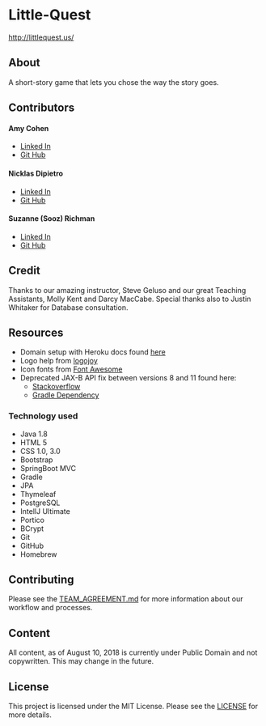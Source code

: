 # Little-Quest
http://littlequest.us/

## About
A short-story game that lets you chose the way the story goes. 

## Contributors

#### Amy Cohen 
* [Linked In](https://www.linkedin.com/in/amyvcohen/)
* [Git Hub](https://github.com/AmyCohen)

#### Nicklas Dipietro
* [Linked In](https://www.linkedin.com/in/nicklasdipietro/)
* [Git Hub](https://github.com/orgs/Little-Quest/people/Seiyaroo)

#### Suzanne (Sooz) Richman
* [Linked In](https://www.linkedin.com/in/suzannerichman/)
* [Git Hub](https://github.com/FavoredFortune)


## Credit

Thanks to our amazing instructor, Steve Geluso and our great Teaching Assistants, Molly Kent and Darcy MacCabe. 
Special thanks also to Justin Whitaker for Database consultation.


## Resources

- Domain setup with Heroku docs found [here](https://devcenter.heroku.com/articles/custom-domains#view-existing-domains)
- Logo help from [logojoy](https://logojoy.com)
- Icon fonts from [Font Awesome](https://fontawesome.com/icons/linkedin?style=brands)
- Deprecated JAX-B API fix between versions 8 and 11 found here:
   - [Stackoverflow](https://stackoverflow.com/questions/43574426/how-to-resolve-java-lang-noclassdeffounderror-javax-xml-bind-jaxbexception-in-j)
   - [Gradle Dependency](https://mvnrepository.com/artifact/javax.xml.bind/jaxb-api/2.2.4)


### Technology used
  - Java 1.8
  - HTML 5
  - CSS 1.0, 3.0
  - Bootstrap
  - SpringBoot MVC
  - Gradle
  - JPA
  - Thymeleaf
  - PostgreSQL
  - IntellJ Ultimate
  - Portico
  - BCrypt
  - Git
  - GitHub
  - Homebrew
  
  

## Contributing
Please see the [TEAM_AGREEMENT.md](TEAM_AGREEMENT.md) for more information about our workflow and processes.

## Content
All content, as of August 10, 2018 is currently under Public Domain and not copywritten. This may change in the future.

## License
This project is licensed under the MIT License. Please see the [LICENSE](LICENSE) for more details.
  

